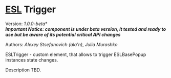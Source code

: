 # [ESL](../../../README.md) Trigger

Version: *1.0.0-beta**  
***Important Notice: component is under beta version, it tested and ready to use but be aware of its potential critical API changes***

Authors: *Alexey Stsefanovich (ala'n)*, *Julia Murashko*

ESLTrigger - custom element, that allows to trigger ESLBasePopup instances state changes.

Description TBD.

